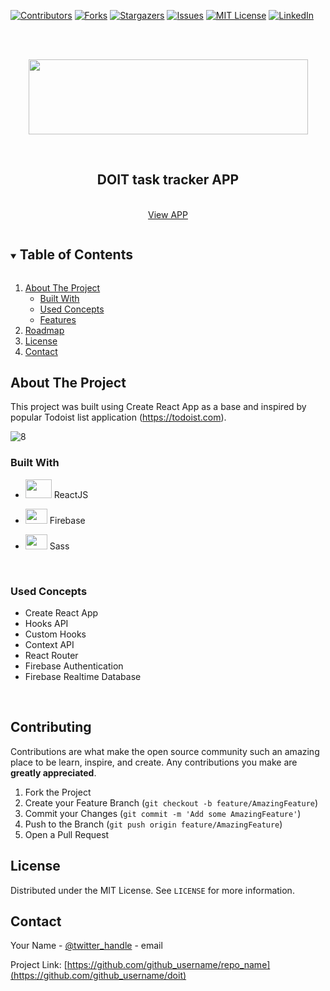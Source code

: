 
<!-- PROJECT SHIELDS -->
<!--
*** I'm using markdown "reference style" links for readability.
*** Reference links are enclosed in brackets [ ] instead of parentheses ( ).
*** See the bottom of this document for the declaration of the reference variables
*** for contributors-url, forks-url, etc. This is an optional, concise syntax you may use.
*** https://www.markdownguide.org/basic-syntax/#reference-style-links
-->


  [![Contributors][contributors-shield]][contributors-url]
  [![Forks][forks-shield]][forks-url]
  [![Stargazers][stars-shield]][stars-url]
  [![Issues][issues-shield]][issues-url]
  [![MIT License][license-shield]][license-url]
  [![LinkedIn][linkedin-shield]][linkedin-url]



<!-- PROJECT LOGO -->
<br />
<br />

<p align="center">
  <img align="center" src="https://user-images.githubusercontent.com/79683355/121862633-d1f1df80-cd1c-11eb-8ddb-4260bdc52be1.png" width="447" height="120">
</p>



<br />
<p align="center">
  <h2 align="center">DOIT task tracker APP</h2>
  <p align="center">
    <br />
    <a href="https://kshavkatg.github.io/doit">View APP</a>
  </p>
</p>



<!-- TABLE OF CONTENTS -->
<details open="open">
  <summary><h2 style="display: inline-block">Table of Contents</h2></summary>
  <ol>
    <li>
      <a href="#about-the-project">About The Project</a>
      <ul>
        <li><a href="#built-with">Built With</a></li>
        <li><a href="#used-concepts">Used Concepts</a></li>
        <li><a href="#features">Features</a></li>
      </ul>
    </li>
    <li><a href="#roadmap">Roadmap</a></li>
    <li><a href="#license">License</a></li>
    <li><a href="#contact">Contact</a></li>
  </ol>
</details>

              



<!-- ABOUT THE PROJECT -->
## About The Project

This project was built using Create React App as a base and inspired by popular Todoist list application (https://todoist.com).
<br />

![8](https://user-images.githubusercontent.com/79683355/121863715-f4d0c380-cd1d-11eb-84ac-4486be9a1831.png)
<br />

### Built With

* []()<p><img src="https://user-images.githubusercontent.com/79683355/121875159-f607ed80-cd29-11eb-990c-cc9cdae66fb5.png" width="42" height="30"> ReactJS</p>
* []()<p><img src="https://user-images.githubusercontent.com/79683355/121875392-37989880-cd2a-11eb-9e31-8e927dc5a5d1.png" width="35" height="24"> Firebase</p>
* []()<p><img src="https://user-images.githubusercontent.com/79683355/121875586-73336280-cd2a-11eb-8fe5-ccc204bb787c.png" width="35" height="24">  Sass</p>
<br />

### Used Concepts

* []() Create React App
* []() Hooks API
* []() Custom Hooks
* []() Context API
* []() React Router
* []() Firebase Authentication
* []() Firebase Realtime Database
<br />


<!-- CONTRIBUTING -->
## Contributing

Contributions are what make the open source community such an amazing place to be learn, inspire, and create. Any contributions you make are **greatly appreciated**.

1. Fork the Project
2. Create your Feature Branch (`git checkout -b feature/AmazingFeature`)
3. Commit your Changes (`git commit -m 'Add some AmazingFeature'`)
4. Push to the Branch (`git push origin feature/AmazingFeature`)
5. Open a Pull Request



<!-- LICENSE -->
## License

Distributed under the MIT License. See `LICENSE` for more information.



<!-- CONTACT -->
## Contact

Your Name - [@twitter_handle](https://twitter.com/twitter_handle) - email

Project Link: [https://github.com/github_username/repo_name](https://github.com/github_username/doit)




<!-- MARKDOWN LINKS & IMAGES -->
<!-- https://www.markdownguide.org/basic-syntax/#reference-style-links -->
[contributors-shield]: https://img.shields.io/github/contributors/kshavkatg/doit.svg?style=for-the-badge
[contributors-url]: https://github.com/kshavkatg/doit/graphs/contributors
[forks-shield]: https://img.shields.io/github/forks/kshavkatg/doit.svg?style=for-the-badge
[forks-url]: https://github.com/kshavkatg/doit/network/members
[stars-shield]: https://img.shields.io/github/stars/kshavkatg/doit.svg?style=for-the-badge
[stars-url]: https://github.com/kshavkatg/doit/stargazers
[issues-shield]: https://img.shields.io/github/issues/kshavkatg/doit.svg?style=for-the-badge
[issues-url]: https://github.com/kshavkatg/doit/issues
[license-shield]: https://img.shields.io/github/license/kshavkatg/doit.svg?style=for-the-badge
[license-url]: https://github.com/kshavkatg/doit/blob/master/LICENSE
[linkedin-shield]: https://img.shields.io/badge/-LinkedIn-black.svg?style=for-the-badge&logo=linkedin&colorB=555
[linkedin-url]: https://www.linkedin.com/in/shavkat-k/
